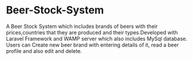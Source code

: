 # Beer-Stock-System
A Beer Stock System which includes brands of beers with their prices,countries that they are produced and their types.Developed with Laravel Framework and WAMP server which also includes MySql database. Users can Create new beer brand with entering details of it, read a beer profile and also edit and delete.
